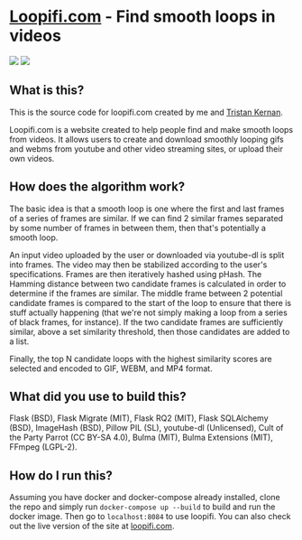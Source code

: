 # [Loopifi.com](https://loopifi.com) - Find smooth loops in videos
![](https://imgur.com/54DuAUR.gif) ![](https://imgur.com/XrNK4Zd.gif)

## What is this?
This is the source code for loopifi.com created by me and [Tristan Kernan](https://github.com/tristanmkernan).

Loopifi.com is a website created to help people find and make smooth loops from videos. It allows users to create and download smoothly looping gifs and webms from youtube and other video streaming sites, or upload their own videos.

## How does the algorithm work?
The basic idea is that a smooth loop is one where the first and last frames of a series of frames are similar. If we can find 2 similar frames separated by some number of frames in between them, then that's potentially a smooth loop. 

An input video uploaded by the user or downloaded via youtube-dl is split into frames. The video may then be stabilized according to the user's specifications. Frames are then iteratively hashed using pHash. The Hamming distance between two candidate frames is calculated in order to determine if the frames are similar. The middle frame between 2 potential candidate frames is compared to the start of the loop to ensure that there is stuff actually happening (that we're not simply making a loop from a series of black frames, for instance). If the two candidate frames are sufficiently similar, above a set similarity threshold, then those candidates are added to a list.

Finally, the top N candidate loops with the highest similarity scores are selected and encoded to GIF, WEBM, and MP4 format. 

## What did you use to build this?
Flask	(BSD), Flask Migrate	(MIT), Flask RQ2 (MIT), Flask SQLAlchemy (BSD), ImageHash (BSD), Pillow	PIL (SL), youtube-dl	(Unlicensed), Cult of the Party Parrot (CC BY-SA 4.0), Bulma (MIT), Bulma Extensions (MIT), FFmpeg (LGPL-2).

## How do I run this?
Assuming you have docker and docker-compose already installed, clone the repo and simply run `docker-compose up --build` to build and run the docker image. Then go to `localhost:8084` to use loopifi. You can also check out the live version of the site at [loopifi.com](https://loopifi.com).

